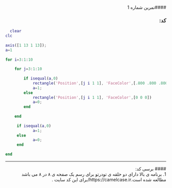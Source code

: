 <div dir="rtl">
  
####تمرين شماره 1 
  ### کد:
  </div>
  
```matlab
  clear
clc
 
axis([1 13 1 13]);
a=1
 
for i=3:1:10
    
    for j=3:1:10
        
        if isequal(a,0)
            rectangle('Position',[j i 1 1], 'FaceColor',[.800 .800 .800])
            a=1;
        else
            rectangle('Position',[j i 1 1], 'FaceColor',[0 0 0])
            a=0;
        end
        
    end
    
     if isequal(a,0)
            a=1;
     else
            a=0;
     end
     
end
 ```
---
<div dir="rtl">
  #### برسی کد:
  <div dir="rtl">
  1. 
  برنامه ی بالا دارای دو حلقه ی تودرتو برای رسم یک صفحه ی ۸ در ۸ می باشد<br/>
   مطالعه شده است.https://camelcase.ir/برای این کد سایت . 
    <div dir="rtl">


